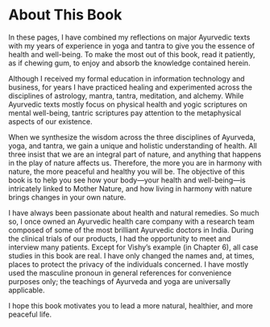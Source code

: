 # About This Book

In these pages, I have combined my reflections on major Ayurvedic texts with my years of experience in yoga and tantra to give you the essence of health and well-being. To make the most out of this book, read it patiently, as if chewing gum, to enjoy and absorb the knowledge contained herein.

Although I received my formal education in information technology and business, for years I have practiced healing and experimented across the disciplines of astrology, mantra, tantra, meditation, and alchemy. While Ayurvedic texts mostly focus on physical health and yogic scriptures on mental well-being, tantric scriptures pay attention to the metaphysical aspects of our existence.

When we synthesize the wisdom across the three disciplines of Ayurveda, yoga, and tantra, we gain a unique and holistic understanding of health. All three insist that we are an integral part of nature, and anything that happens in the play of nature affects us. Therefore, the more you are in harmony with nature, the more peaceful and healthy you will be. The objective of this book is to help you see how your body—your health and well-being—is intricately linked to Mother Nature, and how living in harmony with nature brings changes in your own nature.

I have always been passionate about health and natural remedies. So much so, I once owned an Ayurvedic health care company with a research team composed of some of the most brilliant Ayurvedic doctors in India. During the clinical trials of our products, I had the opportunity to meet and interview many patients. Except for Vishy’s example (in Chapter 6), all case studies in this book are real. I have only changed the names and, at times, places to protect the privacy of the individuals concerned. I have mostly used the masculine pronoun in general references for convenience purposes only; the teachings of Ayurveda and yoga are universally applicable.

I hope this book motivates you to lead a more natural, healthier, and more peaceful life.

